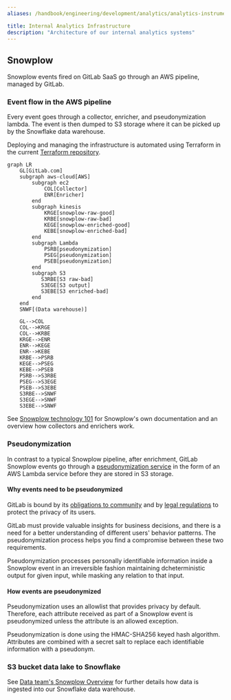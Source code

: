 ```yaml
---
aliases: /handbook/engineering/development/analytics/analytics-instrumentation/infrastructure.html

title: Internal Analytics Infrastructure
description: "Architecture of our internal analytics systems"
---
```


## Snowplow

Snowplow events fired on GitLab SaaS go through an AWS pipeline, managed by GitLab.

### Event flow in the AWS pipeline

Every event goes through a collector, enricher, and pseudonymization lambda. The event is then dumped to S3 storage where it can be picked up by the Snowflake data warehouse.

Deploying and managing the infrastructure is automated using Terraform in the current [Terraform repository](https://gitlab.com/gitlab-com/gl-infra/config-mgmt/-/tree/master/environments/aws-snowplow).

```mermaid
graph LR
    GL[GitLab.com]
    subgraph aws-cloud[AWS]
        subgraph ec2
            COL[Collector]
            ENR[Enricher]
        end
        subgraph kinesis
            KRGE[snowplow-raw-good]
            KRBE[snowplow-raw-bad]
            KEGE[snowplow-enriched-good]
            KEBE[snowplow-enriched-bad]
        end
        subgraph Lambda
            PSRB[pseudonymization]
            PSEG[pseudonymization]
            PSEB[pseudonymization]
        end
        subgraph S3
           S3RBE[S3 raw-bad]
           S3EGE[S3 output]
           S3EBE[S3 enriched-bad]
        end
    end
    SNWF[(Data warehouse)]

    GL-->COL
    COL-->KRGE
    COL-->KRBE
    KRGE-->ENR
    ENR-->KEGE
    ENR-->KEBE
    KRBE-->PSRB
    KEGE-->PSEG
    KEBE-->PSEB
    PSRB-->S3RBE
    PSEG-->S3EGE
    PSEB-->S3EBE
    S3RBE-->SNWF
    S3EGE-->SNWF
    S3EBE-->SNWF
```

See [Snowplow technology 101](https://github.com/snowplow/snowplow/#snowplow-technology-101) for Snowplow's own documentation and an overview how collectors and enrichers work.

### Pseudonymization

In contrast to a typical Snowplow pipeline, after enrichment, GitLab Snowplow events go through a [pseudonymization service](https://gitlab.com/gitlab-org/analytics-section/analytics-instrumentation/snowplow-pseudonymization) in the form of an AWS Lambda service before they are stored in S3 storage.

#### Why events need to be pseudonymized

GitLab is bound by its [obligations to community](/handbook/product/analytics-instrumentation-guide/service-usage-data-commitment/)
and by [legal regulations](/handbook/legal/privacy/customer-product-usage-information/) to protect the privacy of its users.

GitLab must provide valuable insights for business decisions, and there is a need for a better understanding of different users' behavior patterns.
The pseudonymization process helps you find a compromise between these two requirements.

Pseudonymization processes personally identifiable information inside a Snowplow event in an irreversible fashion
maintaining dcheterministic output for given input, while masking any relation to that input.

#### How events are pseudonymized

Pseudonymization uses an allowlist that provides privacy by default. Therefore, each
attribute received as part of a Snowplow event is pseudonymized unless the attribute
is an allowed exception.

Pseudonymization is done using the HMAC-SHA256 keyed hash algorithm.
Attributes are combined with a secret salt to replace each identifiable information with a pseudonym.

### S3 bucket data lake to Snowflake

See [Data team's Snowplow Overview](/handbook/business-technology/data-team/platform/snowplow/) for further details how data is ingested into our Snowflake data warehouse.
